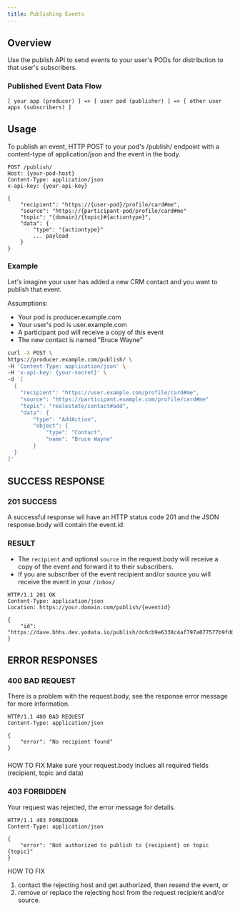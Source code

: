 ```yaml
---
title: Publishing Events
---
```


## Overview

Use the publish API to send events to your user's PODs for distribution to that user's subscribers.

### Published Event Data Flow

```sequence
[ your app (producer) ] => [ user pod (publisher) ] => [ other user apps (subscribers) ]
```

## Usage

To publish an event, HTTP POST to your pod's /publish/ endpoint with a content-type of application/json and the event in the body.

```http
POST /publish/
Host: {your-pod-host}
Content-Type: application/json
x-api-key: {your-api-key}

{
    "recipient": "https://{user-pod}/profile/card#me",
    "source": "https://{participant-pod/profile/card#me"
    "topic": "{domain}/{topic}#{actiontype}",
    "data": {
        "type": "{actiontype}"
        ... payload
    }
}
```

### Example

Let's imagine your user has added a new CRM contact and you want to publish that event.

Assumptions:
- Your pod is producer.example.com
- Your user's pod is user.example.com
- A participant pod will receive a copy of this event
- The new contact is named "Bruce Wayne"

```sh
curl -X POST \
https://producer.example.com/publish/ \
-H 'Content-Type: application/json' \
-H 'x-api-key: {your-secret}' \
-d '[
  {
    "recipient": "https://user.example.com/profile/card#me",
    "source": "https://participant.example.com/profile/card#me"
    "topic": "realestate/contact#add",
    "data": {
        "type": "AddAction",
        "object": {
            "type": "Contact",
            "name": "Bruce Wayne"
        }
  }
]'
```

## SUCCESS RESPONSE

### 201 SUCCESS
A successful response wil have an HTTP status code 201 and the JSON response.body will contain the event.id.

### RESULT

- The `recipient` and optional  `source` in the request.body will receive a copy of the event and forward it to their subscribers.
- If you are subscriber of the event recipient and/or source you will receive the event in your `/inbox/`

```http
HTTP/1.1 201 OK
Content-Type: application/json
Location: https://your.domain.com/publish/{eventid}

{
    "id": "https://dave.bhhs.dev.yodata.io/publish/dc6cb9e6338c4af797a077577b9fd0ad"
}
```

## ERROR RESPONSES

### 400 BAD REQUEST
There is a problem with the request.body, see the response error message for more information.

```http
HTTP/1.1 400 BAD REQUEST
Content-Type: application/json

{
    "error": "No recipient found"
}
```

###
HOW TO FIX
Make sure your request.body inclues all required fields (recipient, topic and data)


### 403 FORBIDDEN
Your request was rejected, the error message for details.

```http
HTTP/1.1 403 FORBIDDEN
Content-Type: application/json

{
    "error": "Not authorized to publish to {recipient} on topic {topic}"
}
```

HOW TO FIX
1. contact the rejecting host and get authorized, then resend the event, or
2. remove or replace the rejecting host from the request recipient and/or source.
